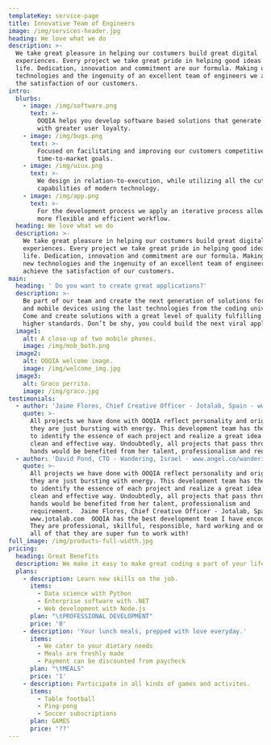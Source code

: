 ```yaml
---
templateKey: service-page
title: Innovative Team of Engineers
image: /img/services-header.jpg
heading: We love what we do
description: >-
  We take great pleasure in helping our costumers build great digital
  experiences. Every project we take great pride in helping good ideas come to
  life. Dedication, innovation and commitment are our formula. Making use of new
  technologies and the ingenuity of an excellent team of engineers we achieve
  the satisfaction of our customers.
intro:
  blurbs:
    - image: /img/software.png
      text: >-
        OOQIA helps you develop software based solutions that generate value
        with greater user loyalty.
    - image: /img/bugs.png
      text: >-
        Focused on facilitating and improving our customers competitiveness and
        time-to-market goals.
    - image: /img/uiux.png
      text: >-
        We design in relation-to-execution, while utilizing all the cutting edge
        capabilities of modern technology.
    - image: /img/app.png
      text: >-
        For the development process we apply an iterative process allowing for a
        more flexible and efficient workflow.
  heading: We love what we do
  description: >-
    We take great pleasure in helping our costumers build great digital
    experiences. Every project we take great pride in helping good ideas come to
    life. Dedication, innovation and commitment are our formula. Making use of
    new technologies and the ingenuity of an excellent team of engineers we
    achieve the satisfaction of our customers.
main:
  heading: ' Do you want to create great applications?'
  description: >-
    Be part of our team and create the next generation of solutions for the web
    and mobile devices using the last technologies from the coding universe.
    Come and create solutions with a great level of quality fulfilling the
    higher standards. Don’t be shy, you could build the next viral application.
  image1:
    alt: A close-up of two mobile phones.
    image: /img/mob_both.png
  image2:
    alt: OOQIA welcome image.
    image: /img/welcome_img.jpg
  image3:
    alt: Graco perrito.
    image: /img/graco.jpg
testimonials:
  - author: 'Jaime Flores, Chief Creative Officer - Jotalab, Spain - www.jotalab.com'
    quote: >-
      All projects we have done with OOQIA reflect personality and originality,
      they are just bursting with energy. This development team has the ability
      to identify the essence of each project and realize a great idea in a
      clean and effective way. Undoubtedly, all projects that pass through their
      hands would be benefited from her talent, professionalism and requirement.
  - author: 'David Pond, CTO - Wandering, Israel - www.angel.co/wandering'
    quote: >-
      All projects we have done with OOQIA reflect personality and originality,
      they are just bursting with energy. This development team has the ability
      to identify the essence of each project and realize a great idea in a
      clean and effective way. Undoubtedly, all projects that pass through their
      hands would be benefited from her talent, professionalism and
      requirement.  Jaime Flores, Chief Creative Officer - Jotalab, Spain -
      www.jotalab.com  OOQIA has the best development team I have encountered.
      They are professional, skillful, responsible, hard working and on top of
      all of that they are super fun to work with!
full_image: /img/products-full-width.jpg
pricing:
  heading: Great Benefits
  description: We make it easy to make great coding a part of your life.
  plans:
    - description: Learn new skills on the job.
      items:
        - Data science with Python
        - Enterprise software with .NET
        - Web development with Node.js
      plan: "\tPROFESSIONAL DEVELOPMENT"
      price: '0'
    - description: 'Your lunch meals, prepped with love everyday.'
      items:
        - We cater to your dietary needs
        - Meals are freshly made
        - Payment can be discounted from paycheck
      plan: "\tMEALS"
      price: '1'
    - description: Participate in all kinds of games and activites.
      items:
        - Table football
        - Ping-pong
        - Soccer subscriptions
      plan: GAMES
      price: '??'
---
```


